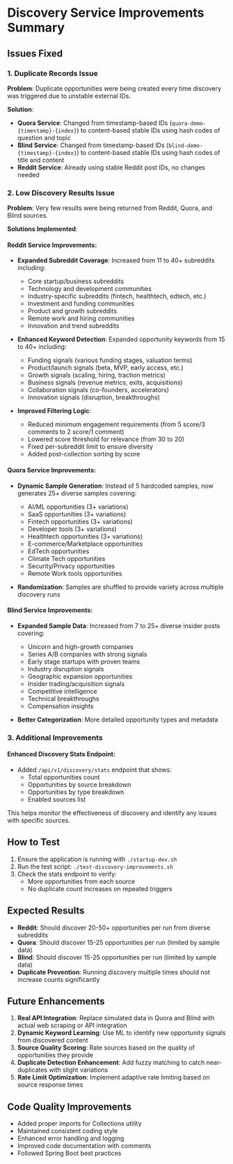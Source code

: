 # Discovery Service Improvements Summary

## Issues Fixed

### 1. Duplicate Records Issue
**Problem**: Duplicate opportunities were being created every time discovery was triggered due to unstable external IDs.

**Solution**: 
- **Quora Service**: Changed from timestamp-based IDs (`quora-demo-{timestamp}-{index}`) to content-based stable IDs using hash codes of question and topic
- **Blind Service**: Changed from timestamp-based IDs (`blind-demo-{timestamp}-{index}`) to content-based stable IDs using hash codes of title and content
- **Reddit Service**: Already using stable Reddit post IDs, no changes needed

### 2. Low Discovery Results Issue
**Problem**: Very few results were being returned from Reddit, Quora, and Blind sources.

**Solutions Implemented**:

#### Reddit Service Improvements:
- **Expanded Subreddit Coverage**: Increased from 11 to 40+ subreddits including:
  - Core startup/business subreddits
  - Technology and development communities
  - Industry-specific subreddits (fintech, healthtech, edtech, etc.)
  - Investment and funding communities
  - Product and growth subreddits
  - Remote work and hiring communities
  - Innovation and trend subreddits

- **Enhanced Keyword Detection**: Expanded opportunity keywords from 15 to 40+ including:
  - Funding signals (various funding stages, valuation terms)
  - Product/launch signals (beta, MVP, early access, etc.)
  - Growth signals (scaling, hiring, traction metrics)
  - Business signals (revenue metrics, exits, acquisitions)
  - Collaboration signals (co-founders, accelerators)
  - Innovation signals (disruption, breakthroughs)

- **Improved Filtering Logic**:
  - Reduced minimum engagement requirements (from 5 score/3 comments to 2 score/1 comment)
  - Lowered score threshold for relevance (from 30 to 20)
  - Fixed per-subreddit limit to ensure diversity
  - Added post-collection sorting by score

#### Quora Service Improvements:
- **Dynamic Sample Generation**: Instead of 5 hardcoded samples, now generates 25+ diverse samples covering:
  - AI/ML opportunities (3+ variations)
  - SaaS opportunities (3+ variations)
  - Fintech opportunities (3+ variations)
  - Developer tools (3+ variations)
  - Healthtech opportunities (3+ variations)
  - E-commerce/Marketplace opportunities
  - EdTech opportunities
  - Climate Tech opportunities
  - Security/Privacy opportunities
  - Remote Work tools opportunities

- **Randomization**: Samples are shuffled to provide variety across multiple discovery runs

#### Blind Service Improvements:
- **Expanded Sample Data**: Increased from 7 to 25+ diverse insider posts covering:
  - Unicorn and high-growth companies
  - Series A/B companies with strong signals
  - Early stage startups with proven teams
  - Industry disruption signals
  - Geographic expansion opportunities
  - Insider trading/acquisition signals
  - Competitive intelligence
  - Technical breakthroughs
  - Compensation insights

- **Better Categorization**: More detailed opportunity types and metadata

### 3. Additional Improvements

#### Enhanced Discovery Stats Endpoint:
- Added `/api/v1/discovery/stats` endpoint that shows:
  - Total opportunities count
  - Opportunities by source breakdown
  - Opportunities by type breakdown
  - Enabled sources list

This helps monitor the effectiveness of discovery and identify any issues with specific sources.

## How to Test

1. Ensure the application is running with `./startup-dev.sh`
2. Run the test script: `./test-discovery-improvements.sh`
3. Check the stats endpoint to verify:
   - More opportunities from each source
   - No duplicate count increases on repeated triggers

## Expected Results

- **Reddit**: Should discover 20-50+ opportunities per run from diverse subreddits
- **Quora**: Should discover 15-25 opportunities per run (limited by sample data)
- **Blind**: Should discover 15-25 opportunities per run (limited by sample data)
- **Duplicate Prevention**: Running discovery multiple times should not increase counts significantly

## Future Enhancements

1. **Real API Integration**: Replace simulated data in Quora and Blind with actual web scraping or API integration
2. **Dynamic Keyword Learning**: Use ML to identify new opportunity signals from discovered content
3. **Source Quality Scoring**: Rate sources based on the quality of opportunities they provide
4. **Duplicate Detection Enhancement**: Add fuzzy matching to catch near-duplicates with slight variations
5. **Rate Limit Optimization**: Implement adaptive rate limiting based on source response times

## Code Quality Improvements

- Added proper imports for Collections utility
- Maintained consistent coding style
- Enhanced error handling and logging
- Improved code documentation with comments
- Followed Spring Boot best practices
